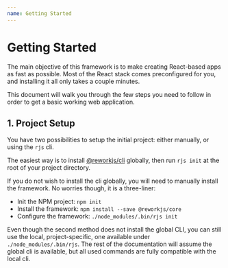 ```yaml
---
name: Getting Started
---
```


# Getting Started

The main objective of this framework is to make creating React-based apps as fast as possible. Most of the React stack
comes preconfigured for you, and installing it all only takes a couple minutes.

This document will walk you through the few steps you need to follow in order to get a basic working web application.

## 1. Project Setup

You have two possibilities to setup the initial project: either manually, or using the `rjs` cli.

The easiest way is to install [@reworkjs/cli](https://github.com/reworkjs/cli) globally, then run `rjs init` at the 
root of your project directory.

If you do not wish to install the cli globally, you will need to manually install the framework. No worries though, it is a three-liner:
- Init the NPM project: `npm init`
- Install the framework: `npm install --save @reworkjs/core`
- Configure the framework: `./node_modules/.bin/rjs init`

Even though the second method does not install the global CLI, you can still use 
the local, project-specific, one available under `./node_modules/.bin/rjs`. The rest of the documentation will assume the
global cli is available, but all used commands are fully compatible with the local cli.
